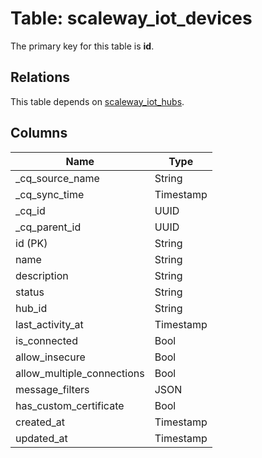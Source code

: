 # Table: scaleway_iot_devices

The primary key for this table is **id**.

## Relations

This table depends on [scaleway_iot_hubs](scaleway_iot_hubs.md).

## Columns

| Name          | Type          |
| ------------- | ------------- |
|_cq_source_name|String|
|_cq_sync_time|Timestamp|
|_cq_id|UUID|
|_cq_parent_id|UUID|
|id (PK)|String|
|name|String|
|description|String|
|status|String|
|hub_id|String|
|last_activity_at|Timestamp|
|is_connected|Bool|
|allow_insecure|Bool|
|allow_multiple_connections|Bool|
|message_filters|JSON|
|has_custom_certificate|Bool|
|created_at|Timestamp|
|updated_at|Timestamp|